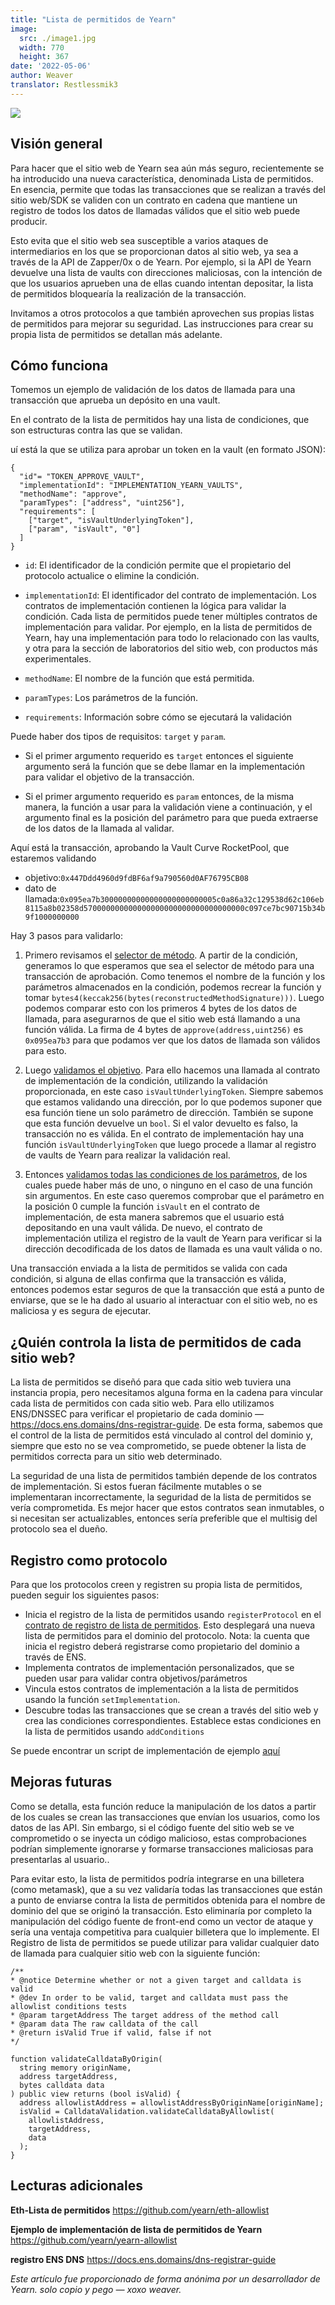 ```yaml
---
title: "Lista de permitidos de Yearn"
image:
  src: ./image1.jpg
  width: 770
  height: 367
date: '2022-05-06'
author: Weaver
translator: Restlessmik3
---
```


![](./image1.jpg?w=770&h=367)

## Visión general  

Para hacer que el sitio web de Yearn sea aún más seguro, recientemente se ha introducido una nueva característica, denominada Lista de permitidos. En esencia, permite que todas las transacciones que se realizan a través del sitio web/SDK se validen con un contrato en cadena que mantiene un registro de todos los datos de llamadas válidos que el sitio web puede producir.

Esto evita que el sitio web sea susceptible a varios ataques de intermediarios en los que se proporcionan datos al sitio web, ya sea a través de la API de Zapper/0x o de Yearn. Por ejemplo, si la API de Yearn devuelve una lista de vaults con direcciones maliciosas, con la intención de que los usuarios aprueben una de ellas cuando intentan depositar, la lista de permitidos bloquearía la realización de la transacción.

Invitamos a otros protocolos a que también aprovechen sus propias listas de permitidos para mejorar su seguridad. Las instrucciones para crear su propia lista de permitidos se detallan más adelante.

## Cómo funciona

Tomemos un ejemplo de validación de los datos de llamada para una transacción que aprueba un depósito en una vault.

En el contrato de la lista de permitidos hay una lista de condiciones, que son estructuras contra las que se validan.

uí está la que se utiliza para aprobar un token en la vault (en formato JSON):

```
{
  "id"= "TOKEN_APPROVE_VAULT",
  "implementationId": "IMPLEMENTATION_YEARN_VAULTS",
  "methodName": "approve",
  "paramTypes": ["address", "uint256"],
  "requirements": [
    ["target", "isVaultUnderlyingToken"],
    ["param", "isVault", "0"]
  ]
}
```

- `id`: El identificador de la condición permite que el propietario del protocolo actualice o elimine la condición.

- `implementationId`: El identificador del contrato de implementación. Los contratos de implementación contienen la lógica para validar la condición. Cada lista de permitidos puede tener múltiples contratos de implementación para validar. Por ejemplo, en la lista de permitidos de Yearn, hay una implementación para todo lo relacionado con las vaults, y otra para la sección de laboratorios del sitio web, con productos más experimentales. 

- `methodName`: El nombre de la función que está permitida.

- `paramTypes`: Los parámetros de la función.  

- `requirements`: Información sobre cómo se ejecutará la validación

Puede haber dos tipos de requisitos: `target` y `param`.

- Si el primer argumento requerido es `target` entonces el siguiente argumento será la función que se debe llamar en la implementación para validar el objetivo de la transacción.

- Si el primer argumento requerido es `param` entonces, de la misma manera, la función a usar para la validación viene a continuación, y el argumento final es la posición del parámetro para que pueda extraerse de los datos de la llamada al validar.  

Aquí está la transacción, aprobando la Vault Curve RocketPool, que estaremos validando

- objetivo:`0x447Ddd4960d9fdBF6af9a790560d0AF76795CB08`  
- dato de llamada:`0x095ea7b30000000000000000000000005c0a86a32c129538d62c106eb8115a8b02358d570000000000000000000000000000000000c097ce7bc90715b34b9f1000000000`  

Hay 3 pasos para validarlo:

1. Primero revisamos el [selector de método](https://github.com/yearn/eth-allowlist/blob/03f2a9ad5716abd0dbfc6d45885f5d6a04061edc/contracts/libraries/CalldataValidation.sol#L72). A partir de la condición, generamos lo que esperamos que sea el selector de método para una transacción de aprobación. Como tenemos el nombre de la función y los parámetros almacenados en la condición, podemos recrear la función y tomar `bytes4(keccak256(bytes(reconstructedMethodSignature)))`. Luego podemos comparar esto con los primeros 4 bytes de los datos de llamada, para asegurarnos de que el sitio web está llamando a una función válida. La firma de 4 bytes de `approve(address,uint256)` es `0x095ea7b3` para que podamos ver que los datos de llamada son válidos para esto.

2. Luego [validamos el objetivo](https://github.com/yearn/eth-allowlist/blob/03f2a9ad5716abd0dbfc6d45885f5d6a04061edc/contracts/libraries/CalldataValidation.sol#L50). Para ello hacemos una llamada al contrato de implementación de la condición, utilizando la validación proporcionada, en este caso `isVaultUnderlyingToken`. Siempre sabemos que estamos validando una dirección, por lo que podemos suponer que esa función tiene un solo parámetro de dirección. También se supone que esta función devuelve un `bool`. Si el valor devuelto es falso, la transacción no es válida. En el contrato de implementación hay una función `isVaultUnderlyingToken` que luego procede a llamar al registro de vaults de Yearn para realizar la validación real.

3. Entonces [validamos todas las condiciones de los parámetros](https://github.com/yearn/eth-allowlist/blob/03f2a9ad5716abd0dbfc6d45885f5d6a04061edc/contracts/libraries/CalldataValidation.sol#L95), de los cuales puede haber más de uno, o ninguno en el caso de una función sin argumentos. En este caso queremos comprobar que el parámetro en la posición 0 cumple la función `isVault` en el contrato de implementación, de esta manera sabremos que el usuario está depositando en una vault válida. De nuevo, el contrato de implementación utiliza el registro de la vault de Yearn para verificar si la dirección decodificada de los datos de llamada es una vault válida o no.

Una transacción enviada a la lista de permitidos se valida con cada condición, si alguna de ellas confirma que la transacción es válida, entonces podemos estar seguros de que la transacción que está a punto de enviarse, que se le ha dado al usuario al interactuar con el sitio web, no es maliciosa y es segura de ejecutar.

## ¿Quién controla la lista de permitidos de cada sitio web?

La lista de permitidos se diseñó para que cada sitio web tuviera una instancia propia, pero necesitamos alguna forma en la cadena para vincular cada lista de permitidos con cada sitio web. Para ello utilizamos ENS/DNSSEC para verificar el propietario de cada dominio — https://docs.ens.domains/dns-registrar-guide. De esta forma, sabemos que el control de la lista de permitidos está vinculado al control del dominio y, siempre que esto no se vea comprometido, se puede obtener la lista de permitidos correcta para un sitio web determinado.

La seguridad de una lista de permitidos también depende de los contratos de implementación. Si estos fueran fácilmente mutables o se implementaran incorrectamente, la seguridad de la lista de permitidos se vería comprometida. Es mejor hacer que estos contratos sean inmutables, o si necesitan ser actualizables, entonces sería preferible que el multisig del protocolo sea el dueño.

## Registro como protocolo

Para que los protocolos creen y registren su propia lista de permitidos, pueden seguir los siguientes pasos:

- Inicia el registro de la lista de permitidos usando `registerProtocol` en el [contrato de registro de lista de permitidos](https://etherscan.io/address/0xb39c4EF6c7602f1888E3f3347f63F26c158c0336). Esto desplegará una nueva lista de permitidos para el dominio del protocolo. Nota: la cuenta que inicia el registro deberá registrarse como propietario del dominio a través de ENS.
- Implementa contratos de implementación personalizados, que se pueden usar para validar contra objetivos/parámetros
- Vincula estos contratos de implementación a la lista de permitidos usando la función `setImplementation`.
- Descubre todas las transacciones que se crean a través del sitio web y crea las condiciones correspondientes. Establece estas condiciones en la lista de permitidos usando `addConditions`

Se puede encontrar un script de implementación de ejemplo [aquí](https://github.com/yearn/yearn-allowlist/blob/main/scripts/chains/250/deploy.py)

## Mejoras futuras

Como se detalla, esta función reduce la manipulación de los datos a partir de los cuales se crean las transacciones que envían los usuarios, como los datos de las API. Sin embargo, si el código fuente del sitio web se ve comprometido o se inyecta un código malicioso, estas comprobaciones podrían simplemente ignorarse y formarse transacciones maliciosas para presentarlas al usuario..

Para evitar esto, la lista de permitidos podría integrarse en una billetera (como metamask), que a su vez validaría todas las transacciones que están a punto de enviarse contra la lista de permitidos obtenida para el nombre de dominio del que se originó la transacción. Esto eliminaría por completo la manipulación del código fuente de front-end como un vector de ataque y sería una ventaja competitiva para cualquier billetera que lo implemente. El Registro de lista de permitidos se puede utilizar para validar cualquier dato de llamada para cualquier sitio web con la siguiente función:

```
/**
* @notice Determine whether or not a given target and calldata is valid
* @dev In order to be valid, target and calldata must pass the allowlist conditions tests
* @param targetAddress The target address of the method call
* @param data The raw calldata of the call
* @return isValid True if valid, false if not
*/
   
function validateCalldataByOrigin(
  string memory originName,
  address targetAddress,
  bytes calldata data
) public view returns (bool isValid) {
  address allowlistAddress = allowlistAddressByOriginName[originName];
  isValid = CalldataValidation.validateCalldataByAllowlist(
    allowlistAddress,
    targetAddress,
    data
  );
}
```

## Lecturas adicionales

**Eth-Lista de permitidos**
https://github.com/yearn/eth-allowlist

**Ejemplo de implementación de lista de permitidos de Yearn**
https://github.com/yearn/yearn-allowlist

**registro ENS DNS**
https://docs.ens.domains/dns-registrar-guide

*Este artículo fue proporcionado de forma anónima por un desarrollador de Yearn. solo copio y pego — xoxo weaver.*
